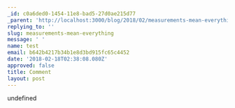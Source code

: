 ```yaml
---
_id: c0a6ded0-1454-11e8-bad5-27d0ae215d77
_parent: 'http://localhost:3000/blog/2018/02/measurements-mean-everything/'
replying_to: ''
slug: measurements-mean-everything
message: ' '
name: test
email: b642b4217b34b1e8d3bd915fc65c4452
date: '2018-02-18T02:38:08.080Z'
approved: false
title: Comment
layout: post
---
```

undefined
